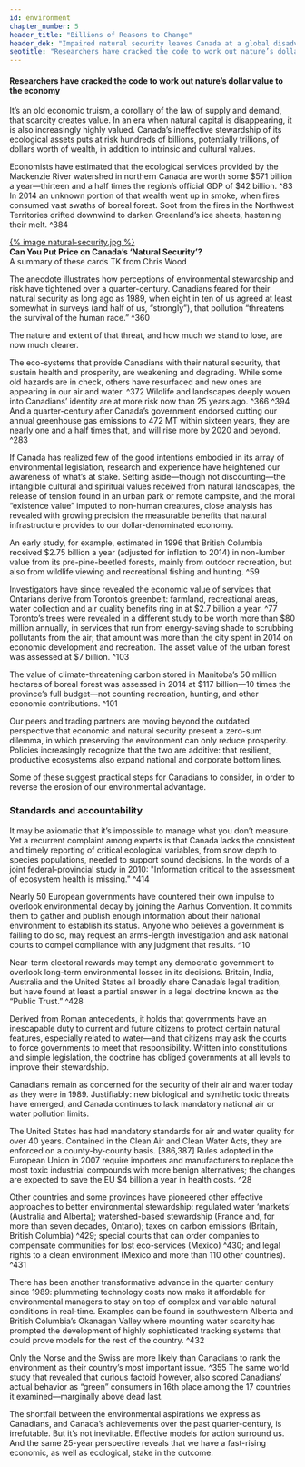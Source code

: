 ```yaml
---
id: environment
chapter_number: 5
header_title: "Billions of Reasons to Change"
header_dek: "Impaired natural security leaves Canada at a global disadvantage."
seotitle: "Researchers have cracked the code to work out nature’s dollar value to the economy"
---
```

#### Researchers have cracked the code to work out nature’s dollar value to the economy

It’s an old economic truism, a corollary of the law of supply and demand, that scarcity creates value. In an era when natural capital is disappearing, it is also increasingly highly valued. Canada’s ineffective stewardship of its ecological assets puts at risk hundreds of billions, potentially trillions, of dollars worth of wealth, in addition to intrinsic and cultural values.

Economists have estimated that the ecological services provided by the Mackenzie River watershed in northern Canada are worth some $571 billion a year—thirteen and a half times the region’s official GDP of $42 billion. ^83 In 2014 an unknown portion of that wealth went up in smoke, when fires consumed vast swaths of boreal forest. Soot from the fires in the Northwest Territories drifted downwind to darken Greenland’s ice sheets, hastening their melt. ^384

<aside class="default">
    <a data-card="natural-security" class="link-card" href="#" title="">
        {% image natural-security.jpg %}
    </a> 
    <figcaption>
        <strong>Can You Put Price on Canada’s ‘Natural Security’?</strong>
        <br />
        A summary of these cards TK from Chris Wood
    </figcaption> 
</aside>

The anecdote illustrates how perceptions of environmental stewardship and risk have tightened over a quarter-century. Canadians feared for their natural security as long ago as 1989, when eight in ten of us agreed at least somewhat in surveys (and half of us, “strongly”), that pollution “threatens the survival of the human race.” ^360

The nature and extent of that threat, and how much we stand to lose, are now much clearer.

The eco-systems that provide Canadians with their natural security, that sustain health and prosperity, are weakening and degrading. While some old hazards are in check, others have resurfaced and new ones are appearing in our air and water. ^372 Wildlife and landscapes deeply woven into Canadians’ identity are at more risk now than 25 years ago. ^366 ^394 And a quarter-century after Canada’s government endorsed cutting our annual greenhouse gas emissions to 472 MT within sixteen years, they are nearly one and a half times that, and will rise more by 2020 and beyond. ^283

If Canada has realized few of the good intentions embodied in its array of environmental legislation, research and experience have heightened our awareness of what’s at stake. Setting aside—though not discounting—the intangible cultural and spiritual values received from natural landscapes, the release of tension found in an urban park or remote campsite, and the moral “existence value” imputed to non-human creatures, close analysis has revealed with growing precision the measurable benefits that natural infrastructure provides to our dollar-denominated economy.

An early study, for example, estimated in 1996 that British Columbia received $2.75 billion a year (adjusted for inflation to 2014) in non-lumber value from its pre-pine-beetled forests, mainly from outdoor recreation, but also from wildlife viewing and recreational fishing and hunting. ^59

Investigators have since revealed the economic value of services that Ontarians derive from Toronto’s greenbelt: farmland, recreational areas, water collection and air quality benefits ring in at $2.7 billion a year. ^77 Toronto’s trees were revealed in a different study to be worth more than $80 million annually, in services that run from energy-saving shade to scrubbing pollutants from the air; that amount was more than the city spent in 2014 on economic development and recreation. The asset value of the urban forest was assessed at $7 billion. ^103

The value of climate-threatening carbon stored in Manitoba’s 50 million hectares of boreal forest was assessed in 2014 at $117 billion—10 times the province’s full budget—not counting recreation, hunting, and other economic contributions. ^101

Our peers and trading partners are moving beyond the outdated perspective that economic and natural security present a zero-sum dilemma, in which preserving the environment can only reduce prosperity. Policies increasingly recognize that the two are additive: that resilient, productive ecosystems also expand national and corporate bottom lines.

Some of these suggest practical steps for Canadians to consider, in order to reverse the erosion of our environmental advantage.

### Standards and accountability

It may be axiomatic that it’s impossible to manage what you don’t measure. Yet a recurrent complaint among experts is that Canada lacks the consistent and timely reporting of critical ecological variables, from snow depth to species populations, needed to support sound decisions. In the words of a joint federal-provincial study in 2010: "Information critical to the assessment of ecosystem health is missing." ^414

Nearly 50 European governments have countered their own impulse to overlook environmental decay by joining the Aarhus Convention. It commits them to gather and publish enough information about their national environment to establish its status. Anyone who believes a government is failing to do so, may request an arms-length investigation and ask national courts to compel compliance with any judgment that results. ^10

Near-term electoral rewards may tempt any democratic government to overlook long-term environmental losses in its decisions. Britain, India, Australia and the United States all broadly share Canada’s legal tradition, but have found at least a partial answer in a legal doctrine known as the “Public Trust.” ^428

Derived from Roman antecedents, it holds that governments have an inescapable duty to current and future citizens to protect certain natural features, especially related to water—and that citizens may ask the courts to force governments to meet that responsibility. Written into constitutions and simple legislation, the doctrine has obliged governments at all levels to improve their stewardship.

Canadians remain as concerned for the security of their air and water today as they were in 1989. Justifiably: new biological and synthetic toxic threats have emerged, and Canada continues to lack mandatory national air or water pollution limits.

The United States has had mandatory standards for air and water quality for over 40 years. Contained in the Clean Air and Clean Water Acts, they are enforced on a county-by-county basis. [386,387] Rules adopted in the European Union in 2007 require importers and manufacturers to replace the most toxic industrial compounds with more benign alternatives; the changes are expected to save the EU $4 billion a year in health costs. ^28

Other countries and some provinces have pioneered other effective approaches to better environmental stewardship: regulated water ‘markets’ (Australia and Alberta); watershed-based stewardship (France and, for more than seven decades, Ontario); taxes on carbon emissions (Britain, British Columbia) ^429; special courts that can order companies to compensate communities for lost eco-services (Mexico) ^430; and legal rights to a clean environment (Mexico and more than 110 other countries). ^431

There has been another transformative advance in the quarter century since 1989: plummeting technology costs now make it affordable for environmental managers to stay on top of complex and variable natural conditions in real-time. Examples can be found in southwestern Alberta and British Columbia’s Okanagan Valley where mounting water scarcity has prompted the development of highly sophisticated tracking systems that could prove models for the rest of the country. ^432

Only the Norse and the Swiss are more likely than Canadians to rank the environment as their country’s most important issue. ^355 The same world study that revealed that curious factoid however, also scored Canadians’ actual behavior as “green” consumers in 16th place among the 17 countries it examined—marginally above dead last.

The shortfall between the environmental aspirations we express as Canadians, and Canada’s achievements over the past quarter-century, is irrefutable. But it’s not inevitable. Effective models for action surround us. And the same 25-year perspective reveals that we have a fast-rising economic, as well as ecological, stake in the outcome.
